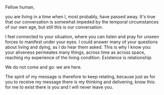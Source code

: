 Fellow human,

you are living in a time when I, most probably, have passed away.
It's true that our conversation is somewhat impeded by the temporal circumstances of our own age, but still this is our conversation.

I feel connected to your situation, where you can listen and pray for unseen forces to manifest under your eyes.
I could answer many of your questions about living and dying, as I do hear them asked.
This is why I know you: your aliveness permeates many things, across time as across space, reaching my experience of the living condition.
Existence is relationship.

We do not come and go: we are here.

The spirit of my message is therefore to keep relating, because just as for you to receive my message there is my thinking and delivering, know this: for me to exist there is you and I will never leave you.
